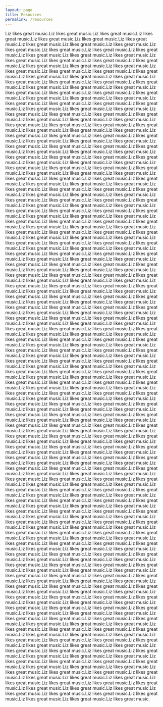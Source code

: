 ```yaml
---
layout: page
title: Resources
permalink: /resources
---
```

Liz likes great music.Liz likes great music.Liz likes great music.Liz likes great music.Liz likes great music.Liz likes great music.Liz likes great music.Liz likes great music.Liz likes great music.Liz likes great music.Liz likes great music.Liz likes great music.Liz likes great music.Liz likes great music.Liz likes great music.Liz likes great music.Liz likes great music.Liz likes great music.Liz likes great music.Liz likes great music.Liz likes great music.Liz likes great music.Liz likes great music.Liz likes great music.Liz likes great music.Liz likes great music.Liz likes great music.Liz likes great music.Liz likes great music.Liz likes great music.Liz likes great music.Liz likes great music.Liz likes great music.Liz likes great music.Liz likes great music.Liz likes great music.Liz likes great music.Liz likes great music.Liz likes great music.Liz likes great music.Liz likes great music.Liz likes great music.Liz likes great music.Liz likes great music.Liz likes great music.Liz likes great music.Liz likes great music.Liz likes great music.Liz likes great music.Liz likes great music.Liz likes great music.Liz likes great music.Liz likes great music.Liz likes great music.Liz likes great music.Liz likes great music.Liz likes great music.Liz likes great music.Liz likes great music.Liz likes great music.Liz likes great music.Liz likes great music.Liz likes great music.Liz likes great music.Liz likes great music.Liz likes great music.Liz likes great music.Liz likes great music.Liz likes great music.Liz likes great music.Liz likes great music.Liz likes great music.Liz likes great music.Liz likes great music.Liz likes great music.Liz likes great music.Liz likes great music.Liz likes great music.Liz likes great music.Liz likes great music.Liz likes great music.Liz likes great music.Liz likes great music.Liz likes great music.Liz likes great music.Liz likes great music.Liz likes great music.Liz likes great music.Liz likes great music.Liz likes great music.Liz likes great music.Liz likes great music.Liz likes great music.Liz likes great music.Liz likes great music.Liz likes great music.Liz likes great music.Liz likes great music.Liz likes great music.Liz likes great music.Liz likes great music.Liz likes great music.Liz likes great music.Liz likes great music.Liz likes great music.Liz likes great music.Liz likes great music.Liz likes great music.Liz likes great music.Liz likes great music.Liz likes great music.Liz likes great music.Liz likes great music.Liz likes great music.Liz likes great music.Liz likes great music.Liz likes great music.Liz likes great music.Liz likes great music.Liz likes great music.Liz likes great music.Liz likes great music.Liz likes great music.Liz likes great music.Liz likes great music.Liz likes great music.Liz likes great music.Liz likes great music.Liz likes great music.Liz likes great music.Liz likes great music.Liz likes great music.Liz likes great music.Liz likes great music.Liz likes great music.Liz likes great music.Liz likes great music.Liz likes great music.Liz likes great music.Liz likes great music.Liz likes great music.Liz likes great music.Liz likes great music.Liz likes great music.Liz likes great music.Liz likes great music.Liz likes great music.Liz likes great music.Liz likes great music.Liz likes great music.Liz likes great music.Liz likes great music.Liz likes great music.Liz likes great music.Liz likes great music.Liz likes great music.Liz likes great music.Liz likes great music.Liz likes great music.Liz likes great music.Liz likes great music.Liz likes great music.Liz likes great music.Liz likes great music.Liz likes great music.Liz likes great music.Liz likes great music.Liz likes great music.Liz likes great music.Liz likes great music.Liz likes great music.Liz likes great music.Liz likes great music.Liz likes great music.Liz likes great music.Liz likes great music.Liz likes great music.Liz likes great music.Liz likes great music.Liz likes great music.Liz likes great music.Liz likes great music.Liz likes great music.Liz likes great music.Liz likes great music.Liz likes great music.Liz likes great music.Liz likes great music.Liz likes great music.Liz likes great music.Liz likes great music.Liz likes great music.Liz likes great music.Liz likes great music.Liz likes great music.Liz likes great music.Liz likes great music.Liz likes great music.Liz likes great music.Liz likes great music.Liz likes great music.Liz likes great music.Liz likes great music.Liz likes great music.Liz likes great music.Liz likes great music.Liz likes great music.Liz likes great music.Liz likes great music.Liz likes great music.Liz likes great music.Liz likes great music.Liz likes great music.Liz likes great music.Liz likes great music.Liz likes great music.Liz likes great music.Liz likes great music.Liz likes great music.Liz likes great music.Liz likes great music.Liz likes great music.Liz likes great music.Liz likes great music.Liz likes great music.Liz likes great music.Liz likes great music.Liz likes great music.Liz likes great music.Liz likes great music.Liz likes great music.Liz likes great music.Liz likes great music.Liz likes great music.Liz likes great music.Liz likes great music.Liz likes great music.Liz likes great music.Liz likes great music.Liz likes great music.Liz likes great music.Liz likes great music.Liz likes great music.Liz likes great music.Liz likes great music.Liz likes great music.Liz likes great music.Liz likes great music.Liz likes great music.Liz likes great music.Liz likes great music.Liz likes great music.Liz likes great music.Liz likes great music.Liz likes great music.Liz likes great music.Liz likes great music.Liz likes great music.Liz likes great music.Liz likes great music.Liz likes great music.Liz likes great music.Liz likes great music.Liz likes great music.Liz likes great music.Liz likes great music.Liz likes great music.Liz likes great music.Liz likes great music.Liz likes great music.Liz likes great music.Liz likes great music.Liz likes great music.Liz likes great music.Liz likes great music.Liz likes great music.Liz likes great music.Liz likes great music.Liz likes great music.Liz likes great music.Liz likes great music.Liz likes great music.Liz likes great music.Liz likes great music.Liz likes great music.Liz likes great music.Liz likes great music.Liz likes great music.Liz likes great music.Liz likes great music.Liz likes great music.Liz likes great music.Liz likes great music.Liz likes great music.Liz likes great music.Liz likes great music.Liz likes great music.Liz likes great music.Liz likes great music.Liz likes great music.Liz likes great music.Liz likes great music.Liz likes great music.Liz likes great music.Liz likes great music.Liz likes great music.Liz likes great music.Liz likes great music.Liz likes great music.Liz likes great music.Liz likes great music.Liz likes great music.Liz likes great music.Liz likes great music.Liz likes great music.Liz likes great music.Liz likes great music.Liz likes great music.Liz likes great music.Liz likes great music.Liz likes great music.Liz likes great music.Liz likes great music.Liz likes great music.Liz likes great music.Liz likes great music.Liz likes great music.Liz likes great music.Liz likes great music.Liz likes great music.Liz likes great music.Liz likes great music.Liz likes great music.Liz likes great music.Liz likes great music.Liz likes great music.Liz likes great music.Liz likes great music.Liz likes great music.Liz likes great music.Liz likes great music.Liz likes great music.Liz likes great music.Liz likes great music.Liz likes great music.Liz likes great music.Liz likes great music.Liz likes great music.Liz likes great music.Liz likes great music.Liz likes great music.Liz likes great music.Liz likes great music.Liz likes great music.Liz likes great music.Liz likes great music.Liz likes great music.Liz likes great music.Liz likes great music.Liz likes great music.Liz likes great music.Liz likes great music.Liz likes great music.Liz likes great music.Liz likes great music.Liz likes great music.Liz likes great music.Liz likes great music.Liz likes great music.Liz likes great music.Liz likes great music.Liz likes great music.Liz likes great music.Liz likes great music.Liz likes great music.Liz likes great music.Liz likes great music.Liz likes great music.Liz likes great music.Liz likes great music.Liz likes great music.Liz likes great music.Liz likes great music.Liz likes great music.Liz likes great music.Liz likes great music.Liz likes great music.Liz likes great music.Liz likes great music.Liz likes great music.Liz likes great music.Liz likes great music.Liz likes great music.Liz likes great music.Liz likes great music.Liz likes great music.Liz likes great music.Liz likes great music.Liz likes great music.Liz likes great music.Liz likes great music.Liz likes great music.Liz likes great music.Liz likes great music.Liz likes great music.Liz likes great music.Liz likes great music.Liz likes great music.Liz likes great music.Liz likes great music.Liz likes great music.Liz likes great music.Liz likes great music.Liz likes great music.Liz likes great music.Liz likes great music.Liz likes great music.Liz likes great music.Liz likes great music.Liz likes great music.Liz likes great music.Liz likes great music.Liz likes great music.Liz likes great music.Liz likes great music.Liz likes great music.Liz likes great music.Liz likes great music.Liz likes great music.Liz likes great music.Liz likes great music.Liz likes great music.Liz likes great music.Liz likes great music.Liz likes great music.Liz likes great music.Liz likes great music.